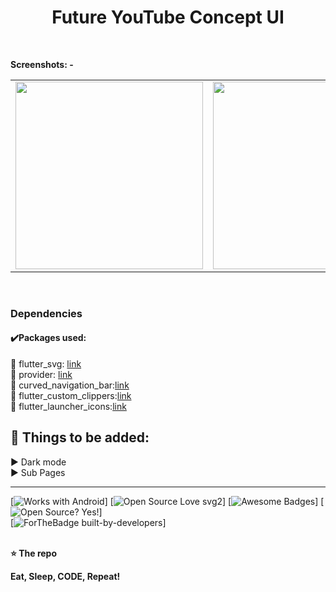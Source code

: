 <h1 align='center'>Future YouTube Concept UI</h1> <br>




**Screenshots: -** <br>


<table>
  <tr>
<td><img src="https://i.ibb.co/Jy997gb/Screenshot-20200813-105041.png" width="300"></td>
<td><img src="https://i.ibb.co/HCRrbw4/Screenshot-20200813-105102.png" width="300"></td>
</tr>
</table>
<br>

### Dependencies <br>
#### ✔️Packages used:<br>
🔹 flutter_svg: [link](https://pub.dev/packages/flutter_svg)<br>
🔹 provider: [link](https://pub.dev/packages/provider)<br>
🔹 curved_navigation_bar:[link](https://pub.dev/packages/curved_navigation_bar)<br>
🔹 flutter_custom_clippers:[link](https://pub.dev/packages/flutter_custom_clippers)<br>
🔹 flutter_launcher_icons:[link](https://pub.dev/packages/flutter_launcher_icons)<br>

## 🚀 Things to be added:
▶️  Dark mode<br/>
▶️  Sub Pages<br/>



-----------------------------------------------------------------

[![Works with Android](https://img.shields.io/badge/Works_with-Android-green?style=flat-square)]
[![Open Source Love svg2](https://badges.frapsoft.com/os/v2/open-source.svg?v=103)]
[![Awesome Badges](https://img.shields.io/badge/badges-awesome-green.svg)]
[![Open Source? Yes!](https://badgen.net/badge/Open%20Source%20%3F/Yes%21/blue?icon=github)] <br>
[![ForTheBadge built-by-developers](http://ForTheBadge.com/images/badges/built-by-developers.svg)]
<br>
<br>

**⭐ The repo**



**Eat, Sleep, CODE, Repeat!**





